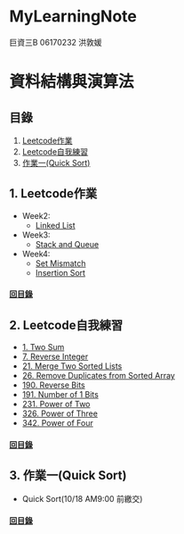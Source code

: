 # MyLearningNote

巨資三B 06170232 洪敦媛
# 資料結構與演算法
## 目錄
1. [Leetcode作業](https://github.com/HTY62006/MyLearningNote#1-leetcode%E4%BD%9C%E6%A5%AD)
2. [Leetcode自我練習](https://github.com/HTY62006/MyLearningNote#2-leetcode%E8%87%AA%E6%88%91%E7%B7%B4%E7%BF%92)
3. [作業一(Quick Sort)](https://github.com/HTY62006/MyLearningNote#3-%E4%BD%9C%E6%A5%AD%E4%B8%80quick-sort)
## 1. Leetcode作業
   * Week2: 
     * [Linked List](https://github.com/HTY62006/MyLearningNote/blob/master/%E7%AD%86%E8%A8%98/01_Linked%20list.md)
   * Week3: 
     * [Stack and Queue](https://github.com/HTY62006/MyLearningNote/blob/master/%E7%AD%86%E8%A8%98/02_Stack%20&%20Queue.md)
   * Week4: 
     * [Set Mismatch](https://github.com/HTY62006/MyLearningNote/blob/master/%E7%AD%86%E8%A8%98/03_Set%20Mismatch.md)
     * [Insertion Sort](https://github.com/HTY62006/MyLearningNote/blob/master/%E7%AD%86%E8%A8%98/04_Insertion%20Sort.md)

#### [回目錄](https://github.com/HTY62006/MyLearningNote#%E7%9B%AE%E9%8C%84)

## 2. Leetcode自我練習
   * [1. Two Sum](https://github.com/HTY62006/MyLearningNote/blob/master/Leetcode/week2/1.%20Two%20Sum.py)
   * [7. Reverse Integer](https://github.com/HTY62006/MyLearningNote/blob/master/Leetcode/week3/7.%20Reverse%20Integer.py)
   * [21. Merge Two Sorted Lists](https://github.com/HTY62006/MyLearningNote/blob/master/Leetcode/week2/21.%20Merge%20Two%20Sorted%20Lists.py)
   * [26. Remove Duplicates from Sorted Array](https://github.com/HTY62006/MyLearningNote/blob/master/Leetcode/week3/26.%20Remove%20Duplicates%20from%20Sorted%20Array.py)
   * [190. Reverse Bits](https://github.com/HTY62006/MyLearningNote/blob/master/Leetcode/week3/190.%20Reverse%20Bits.py)
   * [191. Number of 1 Bits](https://github.com/HTY62006/MyLearningNote/blob/master/Leetcode/week3/191.%20Number%20of%201%20Bits.py)
   * [231. Power of Two](https://github.com/HTY62006/MyLearningNote/blob/master/Leetcode/week4/231.%20Power%20of%20Two.py)
   * [326. Power of Three](https://github.com/HTY62006/MyLearningNote/blob/master/Leetcode/week4/326.%20Power%20of%20Three.py)
   * [342. Power of Four](https://github.com/HTY62006/MyLearningNote/blob/master/Leetcode/week4/342.%20Power%20of%20Four.py)

#### [回目錄](https://github.com/HTY62006/MyLearningNote#%E7%9B%AE%E9%8C%84)

## 3. 作業一(Quick Sort)
   * Quick Sort(10/18 AM9:00 前繳交)

#### [回目錄](https://github.com/HTY62006/MyLearningNote#%E7%9B%AE%E9%8C%84)
